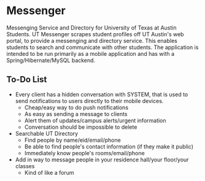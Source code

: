 Messenger
==============
Messenging Service and Directory for University of Texas at Austin Students. UT Messenger scrapes student profiles off UT Austin's web portal, to provide a messenging and directory service. This enables students to search and communicate with other students. The application is intended to be run primarily as a mobile application and has with a Spring/Hibernate/MySQL backend.


To-Do List
--------------
- Every client has a hidden conversation with SYSTEM, that is used to send notifications to users directly to their mobile devices.
  * Cheap/easy way to do push notifications
  * As easy as sending a message to clients
  * Alert them of updates/campus alerts/urgent information
  * Conversation should be impossible to delete
- Searchable UT Directory
  * Find people by name/eid/email/phone
  * Be able to find people's contact information (if they make it public)
  * Immediately know people's rooms/email/phone
- Add in way to message people in your residence hall/your floor/your classes
  * Kind of like a forum
